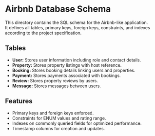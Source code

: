 # Airbnb Database Schema

This directory contains the SQL schema for the Airbnb-like application.  
It defines all tables, primary keys, foreign keys, constraints, and indexes according to the project specification.

## Tables
- **User:** Stores user information including role and contact details.  
- **Property:** Stores property listings with host reference.  
- **Booking:** Stores booking details linking users and properties.  
- **Payment:** Stores payments associated with bookings.  
- **Review:** Stores property reviews by users.  
- **Message:** Stores messages between users.

## Features
- Primary keys and foreign keys enforced.  
- Constraints for ENUM values and rating range.  
- Indexes on commonly queried fields for optimized performance.  
- Timestamp columns for creation and updates.
